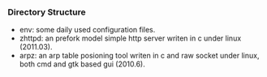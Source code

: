### Directory Structure
* env: some daily used configuration files.
* zhttpd: an prefork model simple http server writen in c under linux (2011.03).
* arpz: an arp table posioning tool writen in c and raw socket under linux, both cmd and gtk based gui (2010.6).